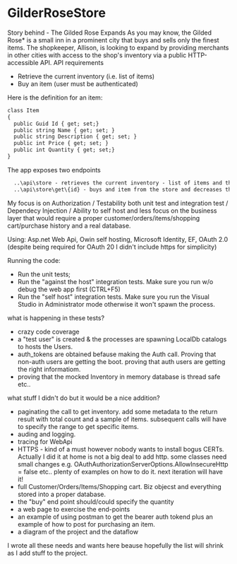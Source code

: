 # GilderRoseStore
Story behind - The Gilded Rose Expands
As you may know, the Gilded Rose* is a small inn in a prominent city that buys and sells only the finest items. The shopkeeper, Allison, is looking to expand by providing merchants in other cities with access to the shop's inventory via a public HTTP-accessible API.
API requirements
- Retrieve the current inventory (i.e. list of items)
- Buy an item (user must be authenticated)

Here is the definition for an item:
```xml
class Item
{
  public Guid Id { get; set;}
  public string Name { get; set; }
  public string Description { get; set; }
  public int Price { get; set; }
  public int Quantity { get; set;}
}
```
The app exposes two endpoints
```xml
  ..\api\store - retrieves the current inventory - list of items and the quantity
  ..\api\store\get\{id} - buys and item from the store and decreases the current stock. Id represents the Guid Id of the desired item.
```

My focus is on Authorization / Testability both unit test and integration test / Dependecy Injection / Ability to self host
and less focus on the business layer that would require a proper customer/orders/items/shopping cart/purchase history and a real database.

Using: Asp.net Web Api, Owin self hosting, Microsoft Identity, EF, OAuth 2.0 (despite being required for OAuth 20 I didn't include https for simplicity)

Running the code:
-  Run the unit tests;
-  Run the "against the host" integration tests. Make sure you run w/o debug the web app first (CTRL+F5)
-  Run the "self host" integration tests. Make sure you run the Visual Studio in Administrator mode otherwise it won't spawn the process.

what is happening in these tests? 
 - crazy code coverage
 - a "test user" is created & the processes are spawning LocalDb catalogs to hosts the Users.
 - auth_tokens are obtained befause making the Auth call. Proving that non-auth users are getting the boot. proving that auth users are getting the right informatiom.
 - proving that the mocked Inventory in memory database is thread safe etc..

what stuff I didn't do but it would be a nice addition?
  - paginating the call to get inventory. add some metadata to the return result with total count and a sample of items. subsequent calls will have to specify the range to get specific items.
  - auding and logging.
  - tracing for WebApi
  - HTTPS - kind of a must however nobody wants to install bogus CERTs. Actually I did it at home is not a big deal to add http. some classes need small changes e.g.  OAuthAuthorizationServerOptions.AllowInsecureHttp = false etc.. plenty of examples on how to do it. next iteration will have it!
  - full Customer/Orders/Items/Shopping cart. Biz objecst and everything stored into a proper database.
  - the "buy" end point should/could specify the quantity
  - a web page to exercise the end-points
  - an example of using postman to get the bearer auth tokend plus an example of how to post for purchasing an item.
  - a diagram of the project and the dataflow
  
I wrote all these needs and wants here beause hopefully the list will shrink as I add stuff to the project.

 
